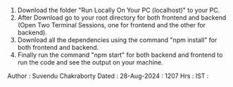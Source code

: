 1. Download the folder "Run Locally On Your PC (localhost)" to your PC.
2. After Download go to your root directory for both frontend and backend (Open Two Terminal Sessions, one for frontend and the other for backend).
3. Download all the dependencies using the command "npm install" for both frontend and backend.
4. Finally run the command "npm start" for both backend and frontend to run the code and see the output on your machine.

Author : Suvendu Chakraborty
Dated : 28-Aug-2024 : 1207 Hrs : IST :
